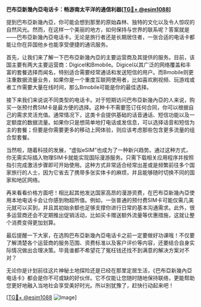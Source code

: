 **巴布亞新幾內亞电话卡：畅游南太平洋的通信利器[[TG💪+ @esim1088](https://t.me/s/esim1088)]**

提到巴布亞新幾內亞，你可能会想到那里的原始森林、独特的文化以及令人惊叹的自然风光。然而，在这样一个美丽的地方，如何保持与世界的联系呢？答案就是——巴布亞新幾內亞电话卡。无论是旅行者还是长期居住者，一张合适的电话卡都能让你在异国他乡也能享受便捷的通讯服务。

首先，让我们来了解一下巴布亞新幾內亞的主要运营商及其提供的服务。目前，该国主要有两大主要运营商：Digicel和Bmobile。Digicel以其广泛的网络覆盖和丰富的套餐选择而闻名，特别适合需要经常通话和发送短信的用户。而Bmobile则更注重数据流量业务，如果你是一个重度互联网使用者，比如喜欢刷视频、玩游戏或者工作需要大量在线时间，那么Bmobile可能是你的最佳选择。

接下来我们来说说不同类型的电话卡。对于短期访问巴布亞新幾內亞的人来说，购买一张预付费SIM卡是最方便的选择。这种卡不需要签订任何合同，你可以根据自己的需求灵活充值。通常情况下，这类卡会提供基础的话音通话、短信功能以及一定额度的数据流量。如果你只是想简单地打电话或发信息，可以选择话音和短信为主的套餐；但要是你需要更多的移动上网体验，则应该考虑那些包含更多流量的组合型套餐。

当然啦，随着科技的发展，“虚拟eSIM”也成为了一种新兴趋势。通过这种方式，你无需实际插入物理SIM卡就能实现国际漫游服务。只需下载相关应用程序并按照指引完成激活步骤即可开始使用。这种方式非常适合经常出差或是频繁前往多个国家旅行的人士，因为它省去了携带多张实体卡的麻烦，并且能够随时切换不同的国家和地区网络。

再来看看价格方面吧！相比起其他发达国家高昂的漫游资费，在巴布亞新幾內亞使用本地电话卡会让你感到物超所值。例如，一张普通的预付费SIM卡可能仅需几美元就可以买到，并且其初始余额也足够支撑你进行日常的基本沟通需求。此外，很多运营商还会不定期推出促销活动，比如买卡赠送额外流量等优惠措施，这就让整个消费变得更加划算。

最后提醒一下大家，在选购巴布亞新幾內亞电话卡之前一定要做好功课哦！不仅要了解清楚各个运营商的服务范围、资费标准以及客户评价等内容，还要结合自身实际情况做出合理决策。毕竟谁都不希望花了冤枉钱还找不到满意的解决方案对不对？

无论你是计划前往这片神秘土地探险还是已经在那里定居生活，《巴布亞新幾內亞电话卡》都会是你不可或缺的好伙伴。它不仅能让您随时随地保持联络，更能帮助您更好地融入当地社会享受美好时光。所以别犹豫了，赶快行动起来吧！

[[TG💪+ @esim1088](https://t.me/s/esim1088) ![Image](https://i.postimg.cc/4NQfJmqS/Snipaste-2025-05-13-00-14-12.png)]